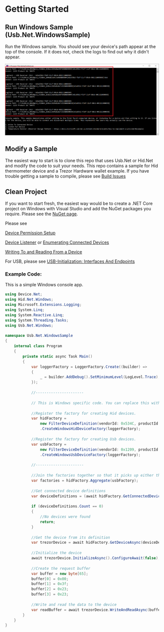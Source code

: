 # Getting Started

## Run Windows Sample (Usb.Net.WindowsSample)

Run the Windows sample. You should see your device's path appear at the top of the console. If it does not, check the logs to find out why it didn't appear.

![Image](../images/WindowsSample.png)

## Modify a Sample

The easiest way to start is to clone this repo that uses Usb.Net or Hid.Net and modify the code to suit your needs. This repo contains a sample for Hid thermometer device and a Trezor Hardware wallet example.  If you have trouble getting a sample to compile, please see [Build Issues](BuildIssues.md)

## Clean Project

If you want to start fresh, the easiest way would be to create a .NET Core project on Windows with Visual Studio and add the NuGet packages you require. Please see the [NuGet page](NuGet.md).

Please see 

[Device Permission Setup](DevicePermissionSetup.md)

[Device Listener](DeviceListener.md) or [Enumerating Connected Devices](EnumeratingConnectedDevices.md) 

[Writing To and Reading From a Device](WritingToandReadingFromaDevice.md)

For USB, please see [USB-Initialization: Interfaces And Endpoints](USBInitialization.md)

### Example Code:

This is a simple Windows console app.

```cs
using Device.Net;
using Hid.Net.Windows;
using Microsoft.Extensions.Logging;
using System.Linq;
using System.Reactive.Linq;
using System.Threading.Tasks;
using Usb.Net.Windows;

namespace Usb.Net.WindowsSample
{
    internal class Program
    {
        private static async Task Main()
        {
            var loggerFactory = LoggerFactory.Create((builder) =>
            {
                _ = builder.AddDebug().SetMinimumLevel(LogLevel.Trace);
            });

            //----------------------

            // This is Windows specific code. You can replace this with your platform of choice or put this part in the composition root of your app

            //Register the factory for creating Hid devices. 
            var hidFactory =
                new FilterDeviceDefinition(vendorId: 0x534C, productId: 0x0001, label: "Trezor One Firmware 1.6.x", usagePage: 65280)
                .CreateWindowsHidDeviceFactory(loggerFactory);

            //Register the factory for creating Usb devices.
            var usbFactory =
                new FilterDeviceDefinition(vendorId: 0x1209, productId: 0x53C1, label: "Trezor One Firmware 1.7.x")
                .CreateWindowsUsbDeviceFactory(loggerFactory);

            //----------------------

            //Join the factories together so that it picks up either the Hid or USB device
            var factories = hidFactory.Aggregate(usbFactory);

            //Get connected device definitions
            var deviceDefinitions = (await hidFactory.GetConnectedDeviceDefinitionsAsync().ConfigureAwait(false)).ToList();

            if (deviceDefinitions.Count == 0)
            {
                //No devices were found
                return;
            }

            //Get the device from its definition
            var trezorDevice = await hidFactory.GetDeviceAsync(deviceDefinitions.First()).ConfigureAwait(false);

            //Initialize the device
            await trezorDevice.InitializeAsync().ConfigureAwait(false);

            //Create the request buffer
            var buffer = new byte[65];
            buffer[0] = 0x00;
            buffer[1] = 0x3f;
            buffer[2] = 0x23;
            buffer[3] = 0x23;

            //Write and read the data to the device
            var readBuffer = await trezorDevice.WriteAndReadAsync(buffer).ConfigureAwait(false);
        }
    }
}

```